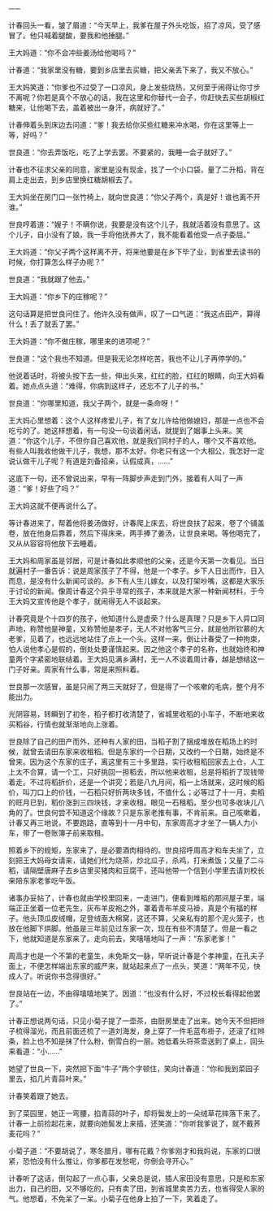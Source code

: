     一一 

   计春回头一看，皱了眉道：“今天早上，我爹在屋子外头吃饭，招了凉风，受了感冒了。他只喊着腿酸，要我和他捶腿。”

   王大妈道：“你不会冲些姜汤给他喝吗？”

   计春道：“我家里没有糖，要到乡店里去买糖，把父亲丢下来了，我又不放心。”

   王大妈笑道：“你爹也不过受了一口凉风，身上发些烧热，又何至于闹得让你寸步不离呢？你若是真个不放心的话，我在这里和你替代一会子，你赶快去买些胡椒红糖来，让他喝下去，盖着被出一身汗，病就好了。”

   计春伸着头到床边去问道：“爹！我去给你买些红糖来冲水喝，你在这里等上一等，好吗？”

   世良道：“你去弄饭吃，吃了上学去罢。不要紧的，我睡一会子就好了。”

   计春也不征求父亲的同意，家里是没有现金，找了一个小口袋，量了二升稻，背在肩上走出去，到乡店里换红糖胡椒去了。

   王大妈坐在房门口一张竹椅上，就向世良道：“你父子两个，真是好！谁也离不开谁。”

   世良哼着道：“嫂子！不瞒你说，我要是没有这个儿子，我就活着没有意思了。这个儿子，自小没有了娘，我一手将他抚养大了，我不能看着他受一点子委屈。”

   王大妈道：“你父子两个这样离不开，将来他要是在乡下毕了业，到省里去读书的时候，你打算怎么样子办呢？”

   世良道：“我就跟了他去。”

   王大妈道：“你乡下的庄稼呢？”

   这句话算是把世良问住了。他许久没有做声，叹了一口气道：“我这点田产，算得什么！丢了就丢了罢。”

   王大妈道：“你不做庄稼，哪里来的进项呢？”

   世良道：“这个我也不知道。但是我无论怎样吃苦，我也不让儿子再停学的。”

   他说着话时，将被头按下去一些，伸出头来，红红的脸，红红的眼睛，向王大妈看着。她点点头道：“难得，你病到这样子，还忘不了儿子的书。”

   世良道：“你哪里知道，我父子两个，就是一条命呀！”

   王大妈心里想着：这个人这样疼爱儿子，有了女儿许给他做媳妇，那是一点也不会吃亏的了。她这样想着，有一句没一句谈着闲话，就提到了姻事上头来。笑道：“你这个儿子，不但你自己喜欢他，就是我们同村子的人，哪个又不喜欢他。有些人叫我收他做干儿子，我想，那不太好。你老只有这一个大相公，我怎好一定说认做干儿子呢？有道是刘备招亲，认假成真，……”

   这底下一句，还不曾说出来，早有一阵脚步声走到门外，接着有人叫了一声道：“爹！好些了吗？”

   王大妈这就不便再说什么了。

   等计春进来了，帮着他将姜汤做好，计春爬上床去，将世良扶了起来，卷了个铺盖卷，放在他身后靠着，然后下得床来，两手捧了姜汤，让世良来喝。等他喝完了，又从从容容将他放下去睡着。

   王大妈和周家虽是邻居，可是计春如此孝顺他的父亲，还是今天第一次看见。当日就遍村子一番告诉：说是周家孩子了不得，他是一个孝子。乡下人日出而作，日入而息，是没有什么新闻可谈的。乡下有人生儿嫁女，以及打架吵嘴，这都是大家乐于讨论的新闻。像周计春这个异乎寻常的孩子，本来就是大家一种新闻材料，于今王大妈又宣传他是个孝子，就闹得无人不谈起来。

   计春究竟是个十四岁的孩子，他知道什么是虚荣？什么是真理？只是乡下人异口同声地，称赞他是神童，又称赞他是孝子，无人不对他客气三分，就是他所钦慕的大老爹，见着了，也远远地站住了点上一个头。这样一来，倒让计春受了一种拘束，怕人说他孝心是假的，倒处处要谨慎起来。因之他这个孝子的名称，也就始终和神童两个字紧密地联结着。王大妈见满乡满村，无一人不谈着周计春，越是想结这一门子好亲。周家有什么事，常是来照料着。

   世良那一次感冒，虽是只闹了两三天就好了，但是得了一个咳嗽的毛病，整个月不能出力。

   光阴容易，转瞬到了初冬，稻子都打收清楚了，省城里收稻的小车子，不断地来收买稻谷，行情也就渐渐地向上涨着。

   世良除了自己的田产而外，还种有人家的田，当稻子割了捆成堆放在稻场上的时候，就曾去请田东家来收租稻。但是东家约一个日期，又改约一个日期，始终是不曾来。因为这个东家的庄子，离这里有三十多里路，实行收租稻回家去上仓，人工上太不合算，请一个工，只好挑回一担稻去，所以他来收租，总是将稻折了现钱带着走。不过将稻折价，还是一个讲究；若是八九月间，稻一上场就来，这时候的稻价，叫刀口上的价钱，一石稻只好折两块多钱，不值什么；必等过了十一月，卖稻的旺月已到，稻价涨到三四块钱，才来收租。眼见一石租稻，至少也可多收块儿八角的了。世良何尝不知道这个缘故？只是东家老推有事，不肯前来。自己咳嗽着，计春又再三地说，不要跑路，直等到十一月中旬，东家周高才才坐了一辆人力小车，带了一卷账簿子前来取租。

   照着乡下的规矩，东家来了，是必要酒肉相待的。世良招呼周高才和车夫坐了，立刻把王大妈母女请来，请她们代为烧茶，炒北瓜子，杀鸡，打米煮饭；又量了二斗稻，请隔壁唐麻子去乡店里买猪肉和豆腐干，还叫他带一个信到小学里去请刘校长来陪东家老爹吃午饭。

   诸事办妥帖了，计春也就由学校里回来，一走进门，便看到堆稻的那间屋子里，端端正正坐着一位老先生，灰布羊皮袍之外，罩着青布羊皮马褂，真是个有福的样子。他头顶瓜皮绒帽，足登绒面大棉窝，这还不算，父亲私有的那个泥火笼子，也放在他脚下烘脚。他虽是三年前见过东家一次，现在有些不清楚了。但是一看之下，他就知道是东家来了。走向前去，笑嘻嘻地叫了一声：“东家老爹！”

   周高才也是一个不第的老童生，未免斯文一脉，早听说计春是个孝神童，在孔夫子面上，不便怎样端出东家的威严来，就站起来点了一点头，笑道：“两年不见，快成人了。听说你书念得很好。”

   世良站在一边，不由得嘻嘻地笑了。因道：“也没有什么好，不过校长看得起他罢了。”

   计春正想说两句话，只见小菊子提了一壶茶，由厨房里走了出来。她今天不但把辫子梳得溜光，而且前面还梳了一道刘海发，身上穿了一件毛蓝布褂子，还滚了红辫条，脸上也不知是抹了什么粉，倒雪白的一层。她低着头将茶壶送到了桌上，回头来看道：“小……”

   她望了世良一下，突然把下面“牛子”两个字顿住，笑向计春道：“你和我到菜园子里去，掐几片青蒜叶来。”

   计春笑着跟了她去。

   到了菜园里，她正一弯腰，掐青蒜的叶子，却将鬓发上的一朵绒草花摔落下来了。计春一上前捡起花来，就要向她鬓发上来插，还笑道：“你听我爹说了，就不戴荞麦花吗？”

   小菊子道：“不要胡说了，寒冬腊月，哪有花戴？你爹刚才和我妈说，东家的口很紧，恐怕没有什么推让，你爹都在发愁呢，你倒会寻开心。”

   计春听了这话，倒勾起了一点心事，父亲总是说，插人家田没有意思，只是和东家出力，自己的田，又不够吃的，只有卖了田，到省城里卖苦力去，也省得受人家的气。他想着，不免呆了一呆。小菊子在他身上拍了一下，笑着走了。


